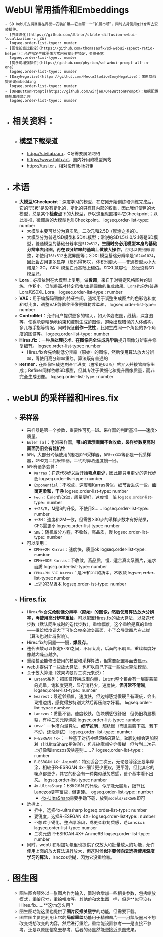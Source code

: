 # WebUI 常用插件和Embeddings
	- SD WebUI支持直接在界面中安装扩展——它自带一个“扩展市场”，同时支持使用git仓库去安装插件。
	- [界面汉化](https://github.com/dtlnor/stable-diffusion-webui-localization-zh_CN)
	  logseq.order-list-type:: number
	- [图像长宽比指定](https://github.com/thomasasfk/sd-webui-aspect-ratio-helper)：允许指定生成图像为常用长宽比并锁定，交换长宽
	  logseq.order-list-type:: number
	- [提示词增强插件](https://github.com/physton/sd-webui-prompt-all-in-one)
	  logseq.order-list-type:: number
	- [EasyNegative](https://github.com/MeccaStudio/EasyNegative)：常用反向提示词embedding
	  logseq.order-list-type:: number
	- [OneButtonPrompt](https://github.com/Airjen/OneButtonPrompt)：根据配置随机生成提示词
	  logseq.order-list-type:: number
- # 相关资料：
	- ## 模型下载渠道
		- <https://civitai.com>，C站需要魔法网络
		- <https://www.liblib.art>，国内好用的模型网站
		- <https://tusi.cn>，相对没有liblib好用
- # 术语
	- **大模型/Checkpoint**：深度学习的模型，在它刚开始训练和训练完成后，它的“形状”是没有变化的，变化的只有其内部的权重，因此我们使用的大模型，总是某个**检查点**下的大模型，所以这里就直接叫它Checkpoint；以此类推，微调后的大模型也叫Checkpoint。
	  logseq.order-list-type:: number
		- 大模型主要可以分为真实凤，二次元和2.5D（厚涂之类的）。
		- 大模型分为普通/SD模型和SDXL模型；常说的SD1.5/2.0/2.1等是SD模型，普通模型的基础分辨率是`512x512`，**生图时务必用模型本身的基础分辨率去出图，再在该分辨率的基础上做放大操作**，但可以做细微调整，如使用`768x512`出宽屏图等；SDXL模型基础分辨率是`1024x1024`，因此会占用更多显存（起码得16G），体积也更大——普通模型大小大概是2-3G，SDXL模型在此基础上翻倍。SDXL兼容性一般也没有SD模型好。
	- **Lora**：必须依附在大模型上使用，做**微调**，来自于对特定风格图片的训练，体积小，但能提高对特定风格/主题图像的生成效果。Lora也分为普通Lora和SDXL Lora。
	  logseq.order-list-type:: number
	- **VAE**：用于编解码图像的特征空间，通常用于调整生成图片的色彩饱和度和对比度，调整VAE能够使图像更鲜艳或柔和。
	  logseq.order-list-type:: number
	- **ControlNet**：允许用户提供更多的输入，如人体姿态图，线稿，深度图等，使得能更精确地约束和控制生成的图像，避免出现错误的人体结构，多几根手指等情况，同时保证**创作一致性**，比如生成同一个角色的多个角度的图像等。
	  logseq.order-list-type:: number
	- **Hires.fix**：一种**后处理**技术，**在图像完全生成完毕后**提升图像分辨率并修复细节。
	  logseq.order-list-type:: number
		- Hires.fix会先绘制低分辨率（原始）的图像，然后使用算法放大分辨率，再使用高分辨率重绘。算法既有普通的
	- **Refiner**：在图像生成达到某个进度（通常是80%）后介入并接管图像生成；Refiner同样依赖SD模型，但其专注于做细化和提升图像质量，而非完全生成图像。
	  logseq.order-list-type:: number
- # webUI 的采样器和Hires.fix
	- ## 采样器
		- 采样器是第一个参数，重要性可见一斑。采样器的判断基准——速度>质量。
		- `Euler [a]`：老派采样器，**带`a`的表示画面不会收敛，采样步数更高时画面仍旧会有随机性**
		- `DPM`，大部分时候使用的都是`DPM`采样器，`DPM++XXX`等都是一代采样器，`DPM2`为二代采样器，二代的算法速度慢一倍。
		- `DPM`有诸多变体：
			- `Karras`：在迭代8步以后开始**噪点更少**，因此能只用更少的迭代步数
			  logseq.order-list-type:: number
			- `Exponential`：不收敛，速度和Karras类似，细节会丢失一些，**画面更柔和，干净**
			  logseq.order-list-type:: number
			- `Heun`：Euler的改进，质量更好，速度慢一倍
			  logseq.order-list-type:: number
			- `++2S/M`，M是S的升级，不使用S……
			  logseq.order-list-type:: number
			- `++3M`：速度和2M一致，但需要>30步的采样步数才有好结果，CFG需更小
			  logseq.order-list-type:: number
			- `SDE`：随机微分方程，不收敛，高品质，慢
			  logseq.order-list-type:: number
		- 可以使用：
			- `DPM++2M Karras`：速度快，质量ok
			  logseq.order-list-type:: number
			- `DPM++SDE Karras`：不收敛，高品质，慢，适合真实系图片，追求画质
			  logseq.order-list-type:: number
			- `DPM++2M SDE Karras`：是`2M`和`SDE`的折中，不收敛
			  logseq.order-list-type:: number
			- 上述的3M版本
			  logseq.order-list-type:: number
	- ## Hires.fix
		- Hires.fix会**先绘制低分辨率（原始）的图像，然后使用算法放大分辨率，再使用高分辨率重绘**。可以配置Hires.fix的放大算法，以及迭代步数（默认同生成时的迭代步数），重绘幅度。这个重绘是真的重绘——重绘幅度调大了可能会完全改变画面，小了会导致图片有点糊（算法也对此有影响）。
		- Hires.fix的问题——慢，**爆显存**。
		- 迭代步数可以指定5-30之间，不用太高，后面的不明显。重绘幅度好像越大噪点越少。
		- 重绘甚至能修改使用的模型和采样算法，但需要配置界面去显示。
		- webUI提供了一些放大算法，也可以自己下载一些放大算法模型。
		- 关于放大算法（效果均是对二次元来说）：
			- `Latent`系列：把图像转换成潜向量，Latent整个都会有一层雾蒙蒙的光晕，饱和度更高，显存消耗少，速度快，**但非常不清晰**。
			  logseq.order-list-type:: number
			- `Nearest`：最近邻插值，速度快，但边缘感觉很硬且有瑕疵，会出现描边线，感觉得放特别大然后再压缩才好看。
			  logseq.order-list-type:: number
			- `Lanczos`：质量不错，速度较快，色块质感很舒服，但仍旧稍显模糊，有种二次元厚涂感
			  logseq.order-list-type:: number
			- `LDSR`：一种潜向量算法，**细节拉满**，超级慢（而且需要下载，我下不动，还没测试）
			  logseq.order-list-type:: number
			- `R-ESRGAN 4x+`：一种基于对抗神经网络的算法，轮廓边缘会更加锐利（比UltraSharp更锐利），但非轮廓部分会很糊，但放到二次元上好像和lanczos没啥差别……？
			  logseq.order-list-type:: number
			- `R-ESRGAN 4X+ Anime6B`：特别适合二次元，无论是薄涂还是半厚涂，相较于R-ESRGAN 4x+细节更少更软，更平滑，但比其它的噪点都更少，其它的都会有一种类似纸的质感，这个基本看不出来。
			  logseq.order-list-type:: number
			- `4x-UltraSharp`：ESRGAN 的升级，似乎能无脑用，细节比Lanczos更丰富些，但更硬。
			  logseq.order-list-type:: number
				- [4x-UltraSharp](https://civitai.com/models/116225/4x-ultrasharp)需要手动下载，放到`models/ESRGAN`即可
		- 选择上：
			- 折中，选择4x-ultrasharp
			  logseq.order-list-type:: number
			- 要锐度，选择R-ESRGAN 4X+
			  logseq.order-list-type:: number
			- 不想过于锐化，整点厚涂风，或更柔软的质感，选Lanczos
			  logseq.order-list-type:: number
			- 二次元选 R-ESRGAN 4X+ Anime6B
			  logseq.order-list-type:: number
		- 同时，webUI在附加功能里也提供了仅放大和批量放大的功能，允许使用上面的放大算法进行放大，但这时候**似乎要倾向去选择使用深度学习的算法**，lanczos会糊，因为它没重绘嘛。
- # 图生图
	- 图生图会额外以一张图片作为输入，同时会增加一些相关参数，包括缩放模式，重绘尺寸，重绘幅度等，其他的和文生图一样，但是**似乎没有Hires.fix……**这tm怎么用？
	- 图生图功能这里也提供了**图片反推关键字**的功能，但需要下载。
	- 图生图主要是利用上它的**局部重绘**功能用于精修图片——用蒙版圈出不想改变或想改变的内容，然后进行重绘。重绘能设置参考——是直接不参考，还是以原图信息去参考，后者的话显然能更接近原图效果。